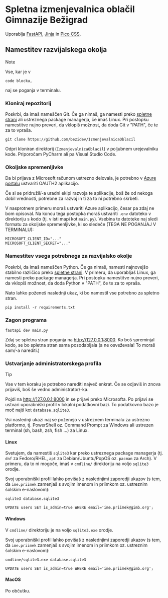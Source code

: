# Spletna izmenjevalnica oblačil Gimnazije Bežigrad

Uporablja [FastAPI](https://fastapi.tiangolo.com/), [Jinja](https://jinja.palletsprojects.com/en/stable/) in [Pico CSS](https://picocss.com/).

## Namestitev razvijalskega okolja
> [!NOTE]
> Vse, kar je v
> 
> ```
> code blocku,
> ```
> 
> naj se poganja v terminalu.

### Kloniraj repozitorij
Poskrbi, da imaš nameščen Git. Če ga nimaš, ga namesti preko [spletne strani](https://git-scm.com/) ali ustreznega package managerja, če imaš Linux.
Pri postopku namestitve nujno preveri, da vklopiš možnost, da doda Git v "PATH", če te za to vpraša.

```
git clone https://github.com/bezidev/IzmenjevalnicaOblacil
```

Odpri kloniran direktorij (`IzmenjevalnicaOblacil`) v poljubnem urejevalniku kode.
Priporočam PyCharm ali pa Visual Studio Code.

### Okoljske spremenljivke
Da bi prijava z Microsoft računom ustrezno delovala, je potrebno v [Azure portalu](https://portal.azure.com) ustvariti OAUTH2 aplikacijo.

Če si se pridružil/-a uradni ekipi razvoja te aplikacije, boš že od nekoga dobil vrednosti, potrebne za razvoj in ti za to ni potrebno skrbeti.

V nasprotnem primeru moraš ustvariti Azure aplikacijo, česar pa zdaj ne bom opisoval.
Na koncu tega postopka moraš ustvariti `.env` datoteko v direktoriju s kodo (tj. v isti mapi kot `main.py`).
Vsebina te datoteke naj sledi formatu za okoljske spremenljivke, ki so sledeče (TEGA NE POGANJAJ V TERMINALU):

```
MICROSOFT_CLIENT_ID="..."
MICROSOFT_CLIENT_SECRET="..."
```

### Namestitev vsega potrebnega za razvijalsko okolje
Poskrbi, da imaš nameščen Python. Če ga nimaš, namesti najnovejšo stabilno različico preko [spletne strani](https://www.python.org/downloads/windows/).
V primeru, da uporabljaš Linux, ga namesti preko package managerja.
Pri postopku namestitve nujno preveri, da vklopiš možnost, da doda Python v "PATH", če te za to vpraša.

Nato lahko poženeš naslednji ukaz, ki bo namestil vse potrebno za spletno stran.

```
pip install -r requirements.txt
```

### Zagon programa
```
fastapi dev main.py
```

Zdaj se spletna stran poganja na http://127.0.0.1:8000.
Ko boš spreminjal kodo, se bo spletna stran sama posodabljala (a ne osveževala! To moraš sam/-a narediti.)

### Ustvarjanje administratorskega profila

> [!TIP]
> Vse v tem koraku je potrebno narediti največ enkrat. Če se odjaviš in znova prijaviš, boš še vedno administrator/-ka.

Pojdi na http://127.0.0.1:8000 in se prijavi preko Microsofta. Po prijavi se ustvari uporabniški profil v lokalni podatkovni bazi.
To podatkovno bazo je moč najti kot `database.sqlite3`.

Vsi naslednji ukazi naj se poženejo v ustreznem terminalu za ustrezno platformo, tj. PowerShell oz. Command Prompt za Windows ali ustrezen terminal (sh, bash, zsh, fish ...) za Linux.

#### Linux
Svetujem, da namestiš `sqlite3` kar preko ustreznega package managerja (tj. `dnf` za Fedoro/RHEL, `apt` za Debian/Ubuntu/PopOS oz. `pacman` za Arch).
V primeru, da to ni mogoče, imaš v `cmdline/` direktoriju na voljo `sqlite3` orodje.

Svoj uporabniški profil lahko povišaš z naslednjimi zaporedji ukazov (s tem, da `ime.priimek` zamenjaš s svojim imenom in priimkom oz. ustreznim šolskim e-naslovom):
```
sqlite3 database.sqlite3

UPDATE users SET is_admin=true WHERE email='ime.priimek@gimb.org';
```

#### Windows
V `cmdline/` direktoriju je na voljo `sqlite3.exe` orodje.

Svoj uporabniški profil lahko povišaš z naslednjimi zaporedji ukazov (s tem, da `ime.priimek` zamenjaš s svojim imenom in priimkom oz. ustreznim šolskim e-naslovom):
```
cmdline/sqlite3.exe database.sqlite3

UPDATE users SET is_admin=true WHERE email='ime.priimek@gimb.org';
```

#### MacOS
Po občutku.
